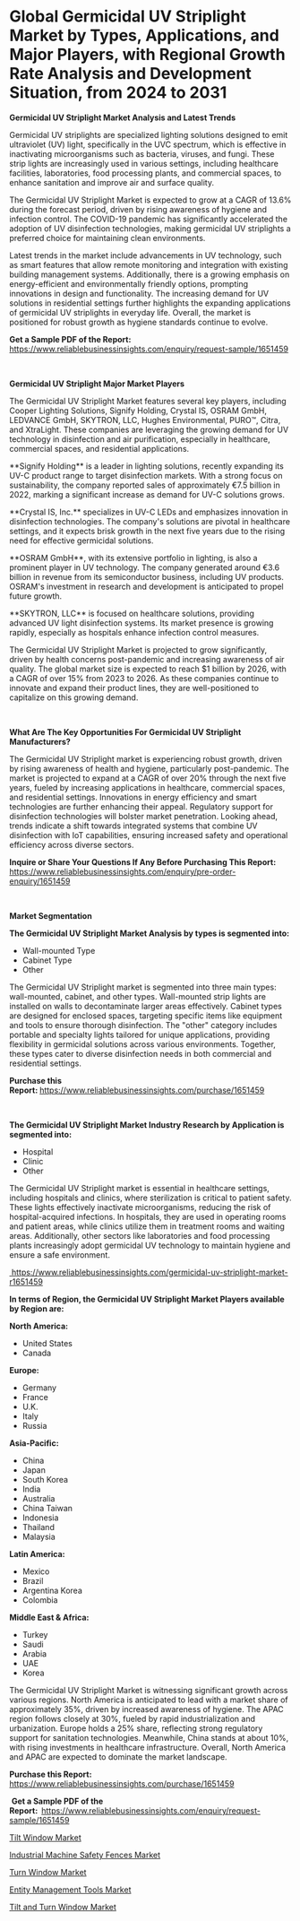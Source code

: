 <p><h1>Global Germicidal UV Striplight Market by Types, Applications, and Major Players, with Regional Growth Rate Analysis and Development Situation, from 2024 to 2031</h1></p><p><strong>Germicidal UV Striplight Market Analysis and Latest Trends</strong></p>
<p><p>Germicidal UV striplights are specialized lighting solutions designed to emit ultraviolet (UV) light, specifically in the UVC spectrum, which is effective in inactivating microorganisms such as bacteria, viruses, and fungi. These strip lights are increasingly used in various settings, including healthcare facilities, laboratories, food processing plants, and commercial spaces, to enhance sanitation and improve air and surface quality.</p><p>The Germicidal UV Striplight Market is expected to grow at a CAGR of 13.6% during the forecast period, driven by rising awareness of hygiene and infection control. The COVID-19 pandemic has significantly accelerated the adoption of UV disinfection technologies, making germicidal UV striplights a preferred choice for maintaining clean environments. </p><p>Latest trends in the market include advancements in UV technology, such as smart features that allow remote monitoring and integration with existing building management systems. Additionally, there is a growing emphasis on energy-efficient and environmentally friendly options, prompting innovations in design and functionality. The increasing demand for UV solutions in residential settings further highlights the expanding applications of germicidal UV striplights in everyday life. Overall, the market is positioned for robust growth as hygiene standards continue to evolve.</p></p>
<p><strong>Get a Sample PDF of the Report:&nbsp;</strong> <a href="https://www.reliablebusinessinsights.com/enquiry/request-sample/1651459?utm_campaign=63&utm_medium=2&utm_source=Github&utm_content=ia&utm_term=27122024&utm_id=germicidal-uv-striplight">https://www.reliablebusinessinsights.com/enquiry/request-sample/1651459</a></p>
<p>&nbsp;</p>
<p><strong>Germicidal UV Striplight Major Market Players</strong></p>
<p><p>The Germicidal UV Striplight Market features several key players, including Cooper Lighting Solutions, Signify Holding, Crystal IS, OSRAM GmbH, LEDVANCE GmbH, SKYTRON, LLC, Hughes Environmental, PURO™, Citra, and XtraLight. These companies are leveraging the growing demand for UV technology in disinfection and air purification, especially in healthcare, commercial spaces, and residential applications.</p><p>**Signify Holding** is a leader in lighting solutions, recently expanding its UV-C product range to target disinfection markets. With a strong focus on sustainability, the company reported sales of approximately €7.5 billion in 2022, marking a significant increase as demand for UV-C solutions grows.</p><p>**Crystal IS, Inc.** specializes in UV-C LEDs and emphasizes innovation in disinfection technologies. The company's solutions are pivotal in healthcare settings, and it expects brisk growth in the next five years due to the rising need for effective germicidal solutions.</p><p>**OSRAM GmbH**, with its extensive portfolio in lighting, is also a prominent player in UV technology. The company generated around €3.6 billion in revenue from its semiconductor business, including UV products. OSRAM's investment in research and development is anticipated to propel future growth.</p><p>**SKYTRON, LLC** is focused on healthcare solutions, providing advanced UV light disinfection systems. Its market presence is growing rapidly, especially as hospitals enhance infection control measures.</p><p>The Germicidal UV Striplight Market is projected to grow significantly, driven by health concerns post-pandemic and increasing awareness of air quality. The global market size is expected to reach $1 billion by 2026, with a CAGR of over 15% from 2023 to 2026. As these companies continue to innovate and expand their product lines, they are well-positioned to capitalize on this growing demand.</p></p>
<p>&nbsp;</p>
<p><strong>What Are The Key Opportunities For Germicidal UV Striplight Manufacturers?</strong></p>
<p><p>The Germicidal UV Striplight market is experiencing robust growth, driven by rising awareness of health and hygiene, particularly post-pandemic. The market is projected to expand at a CAGR of over 20% through the next five years, fueled by increasing applications in healthcare, commercial spaces, and residential settings. Innovations in energy efficiency and smart technologies are further enhancing their appeal. Regulatory support for disinfection technologies will bolster market penetration. Looking ahead, trends indicate a shift towards integrated systems that combine UV disinfection with IoT capabilities, ensuring increased safety and operational efficiency across diverse sectors.</p></p>
<p><strong>Inquire or Share Your Questions If Any Before Purchasing This Report:</strong> <a href="https://www.reliablebusinessinsights.com/enquiry/pre-order-enquiry/1651459?utm_campaign=63&utm_medium=2&utm_source=Github&utm_content=ia&utm_term=27122024&utm_id=germicidal-uv-striplight">https://www.reliablebusinessinsights.com/enquiry/pre-order-enquiry/1651459</a></p>
<p>&nbsp;</p>
<p><strong>Market Segmentation</strong></p>
<p><strong>The Germicidal UV Striplight Market Analysis by types is segmented into:</strong></p>
<p><ul><li>Wall-mounted Type</li><li>Cabinet Type</li><li>Other</li></ul></p>
<p><p>The Germicidal UV Striplight market is segmented into three main types: wall-mounted, cabinet, and other types. Wall-mounted strip lights are installed on walls to decontaminate larger areas effectively. Cabinet types are designed for enclosed spaces, targeting specific items like equipment and tools to ensure thorough disinfection. The "other" category includes portable and specialty lights tailored for unique applications, providing flexibility in germicidal solutions across various environments. Together, these types cater to diverse disinfection needs in both commercial and residential settings.</p></p>
<p><strong>Purchase this Report:&nbsp;</strong><a href="https://www.reliablebusinessinsights.com/purchase/1651459?utm_campaign=63&utm_medium=2&utm_source=Github&utm_content=ia&utm_term=27122024&utm_id=germicidal-uv-striplight">https://www.reliablebusinessinsights.com/purchase/1651459</a></p>
<p>&nbsp;</p>
<p><strong>The Germicidal UV Striplight Market Industry Research by Application is segmented into:</strong></p>
<p><ul><li>Hospital</li><li>Clinic</li><li>Other</li></ul></p>
<p><p>The Germicidal UV Striplight market is essential in healthcare settings, including hospitals and clinics, where sterilization is critical to patient safety. These lights effectively inactivate microorganisms, reducing the risk of hospital-acquired infections. In hospitals, they are used in operating rooms and patient areas, while clinics utilize them in treatment rooms and waiting areas. Additionally, other sectors like laboratories and food processing plants increasingly adopt germicidal UV technology to maintain hygiene and ensure a safe environment.</p></p>
<p><a href="https://www.reliablebusinessinsights.com/germicidal-uv-striplight-market-r1651459?utm_campaign=63&utm_medium=2&utm_source=Github&utm_content=ia&utm_term=27122024&utm_id=germicidal-uv-striplight">&nbsp;https://www.reliablebusinessinsights.com/germicidal-uv-striplight-market-r1651459</a></p>
<p><strong>In terms of Region, the Germicidal UV Striplight Market Players available by Region are:</strong></p>
<p>
    <p> <strong> North America: </strong>
        <ul>
            <li>United States</li>
            <li>Canada</li>
        </ul>
        </p> 
    <p> <strong> Europe: </strong>
        <ul>
            <li>Germany</li>
            <li>France</li>
            <li>U.K.</li>
            <li>Italy</li>
            <li>Russia</li>
        </ul>
        </p> 
    <p> <strong> Asia-Pacific: </strong>
        <ul>
            <li>China</li>
            <li>Japan</li>
            <li>South Korea</li>
            <li>India</li>
            <li>Australia</li>
            <li>China Taiwan</li>
            <li>Indonesia</li>
            <li>Thailand</li>
            <li>Malaysia</li>
        </ul>
        </p> 
    <p> <strong> Latin America: </strong>
        <ul>
            <li>Mexico</li>
            <li>Brazil</li>
            <li>Argentina Korea</li>
            <li>Colombia</li>
        </ul>
        </p> 
    <p> <strong> Middle East & Africa: </strong>
        <ul>
            <li>Turkey</li>
            <li>Saudi</li>
            <li>Arabia</li>
            <li>UAE</li>
            <li>Korea</li>
        </ul>
    </p>
    </p>
<p><p>The Germicidal UV Striplight Market is witnessing significant growth across various regions. North America is anticipated to lead with a market share of approximately 35%, driven by increased awareness of hygiene. The APAC region follows closely at 30%, fueled by rapid industrialization and urbanization. Europe holds a 25% share, reflecting strong regulatory support for sanitation technologies. Meanwhile, China stands at about 10%, with rising investments in healthcare infrastructure. Overall, North America and APAC are expected to dominate the market landscape.</p></p>
<p><strong>Purchase this Report: </strong><a href="https://www.reliablebusinessinsights.com/purchase/1651459?utm_campaign=63&utm_medium=2&utm_source=Github&utm_content=ia&utm_term=27122024&utm_id=germicidal-uv-striplight">https://www.reliablebusinessinsights.com/purchase/1651459</a></p>
<p>&nbsp;<strong>Get a Sample PDF of the Report:&nbsp;&nbsp;</strong><a href="https://www.reliablebusinessinsights.com/enquiry/request-sample/1651459?utm_campaign=63&utm_medium=2&utm_source=Github&utm_content=ia&utm_term=27122024&utm_id=germicidal-uv-striplight">https://www.reliablebusinessinsights.com/enquiry/request-sample/1651459</a></p>
<p><strong></strong></p>
<p><p><a href="https://www.linkedin.com/pulse/whats-driving-tilt-window-market-boom-key-growth-drivers-137-sqr9f?utm_campaign=63&utm_medium=2&utm_source=Github&utm_content=ia&utm_term=27122024&utm_id=germicidal-uv-striplight">Tilt Window Market</a></p><p><a href="https://github.com/millionkaryn68/Market-Research-Report-List-1/blob/main/industrial-machine-safety-fences-market.md?utm_campaign=63&utm_medium=2&utm_source=Github&utm_content=ia&utm_term=27122024&utm_id=germicidal-uv-striplight">Industrial Machine Safety Fences Market</a></p><p><a href="https://www.linkedin.com/pulse/turn-window-market-revenue-insights-134-cagr-growth-forecast-x8sjf?utm_campaign=63&utm_medium=2&utm_source=Github&utm_content=ia&utm_term=27122024&utm_id=germicidal-uv-striplight">Turn Window Market</a></p><p><a href="https://github.com/leopardmicheal7019/Market-Research-Report-List-1/blob/main/entity-management-tools-market.md?utm_campaign=63&utm_medium=2&utm_source=Github&utm_content=ia&utm_term=27122024&utm_id=germicidal-uv-striplight">Entity Management Tools Market</a></p><p><a href="https://www.linkedin.com/pulse/f-my-mkt-intel-xkfif?utm_campaign=63&utm_medium=2&utm_source=Github&utm_content=ia&utm_term=27122024&utm_id=germicidal-uv-striplight">Tilt and Turn Window Market</a></p></p>